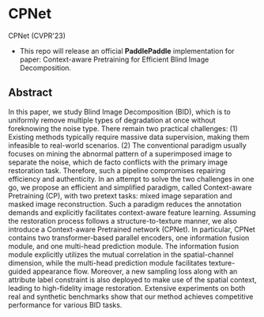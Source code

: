 # CPNet
CPNet (CVPR'23)

* This repo will release an official **PaddlePaddle** implementation for paper: Context-aware Pretraining for Efficient Blind Image Decomposition.

## Abstract
In this paper, we study Blind Image Decomposition (BID), which is to uniformly remove multiple types of degradation at once without foreknowing the noise type. There remain two practical challenges: (1) Existing methods typically require massive data supervision, making them infeasible to real-world scenarios. (2) The conventional paradigm usually focuses on mining the abnormal pattern of a superimposed image to separate the noise, which de facto conflicts with the primary image restoration task. Therefore, such a pipeline compromises repairing efficiency and authenticity. In an attempt to solve the two challenges in one go, we propose an efficient and simplified paradigm, called Context-aware Pretraining (CP), with two pretext tasks: mixed image separation and masked image reconstruction. Such a paradigm reduces the annotation demands and explicitly facilitates context-aware feature learning. Assuming the restoration process follows a structure-to-texture manner, we also introduce a Context-aware Pretrained network (CPNet). In particular, CPNet contains two transformer-based parallel encoders, one information fusion module, and one multi-head prediction module. The information fusion module explicitly utilizes the mutual correlation in the spatial-channel dimension, while the multi-head prediction module facilitates texture-guided appearance flow. Moreover, a new sampling loss along with an attribute label constraint is also deployed to make use of the spatial context, leading to high-fidelity image restoration. Extensive experiments on both real and synthetic benchmarks show that our method achieves competitive performance for various BID tasks.
